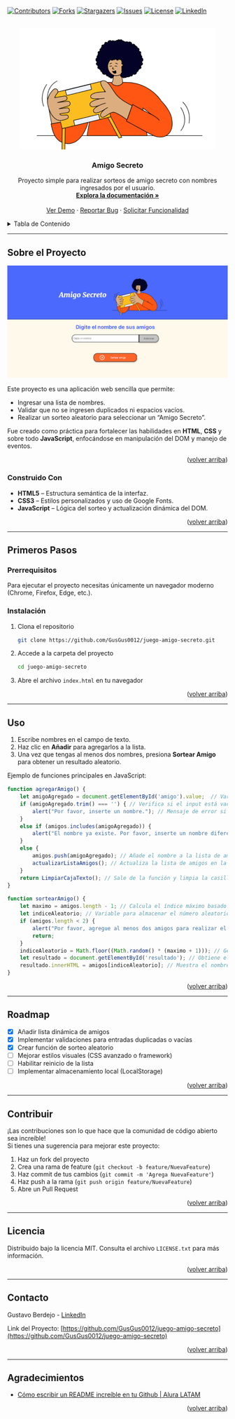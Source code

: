<a id="readme-top"></a>

<!-- PROJECT SHIELDS -->
[![Contributors][contributors-shield]][contributors-url]
[![Forks][forks-shield]][forks-url]
[![Stargazers][stars-shield]][stars-url]
[![Issues][issues-shield]][issues-url]
[![License][license-shield]][license-url]
[![LinkedIn][linkedin-shield]][linkedin-url]

<!-- PROJECT LOGO -->
<br />
<div align="center">
  <a href="https://github.com/GusGus0012/juego-amigo-secreto">
    <img src="assets/amigo-secreto.png" alt="Logo" width="450" height="277">
  </a>

  <h3 align="center">Amigo Secreto</h3>

  <p align="center">
    Proyecto simple para realizar sorteos de amigo secreto con nombres ingresados por el usuario.
    <br />
    <a href="https://github.com/GusGus0012/juego-amigo-secreto"><strong>Explora la documentación »</strong></a>
    <br />
    <br />
    <a href="https://github.com/GusGus0012/juego-amigo-secreto">Ver Demo</a>
    ·
    <a href="https://github.com/GusGus0012/juego-amigo-secreto/issues">Reportar Bug</a>
    ·
    <a href="https://github.com/GusGus0012/juego-amigo-secreto/issues">Solicitar Funcionalidad</a>
  </p>
</div>

<!-- TABLE OF CONTENTS -->
<details>
  <summary>Tabla de Contenido</summary>
  <ol>
    <li>
      <a href="#sobre-el-proyecto">Sobre el Proyecto</a>
      <ul>
        <li><a href="#construido-con">Construido Con</a></li>
      </ul>
    </li>
    <li>
      <a href="#primeros-pasos">Primeros Pasos</a>
      <ul>
        <li><a href="#prerrequisitos">Prerrequisitos</a></li>
        <li><a href="#instalacion">Instalación</a></li>
      </ul>
    </li>
    <li><a href="#uso">Uso</a></li>
    <li><a href="#roadmap">Roadmap</a></li>
    <li><a href="#contribuir">Contribuir</a></li>
    <li><a href="#licencia">Licencia</a></li>
    <li><a href="#contacto">Contacto</a></li>
    <li><a href="#agradecimientos">Agradecimientos</a></li>
  </ol>
</details>

---

## Sobre el Proyecto

[![Screenshot del Proyecto][product-screenshot]](https://gusgus0012.github.io/juego-amigo-secreto/)

Este proyecto es una aplicación web sencilla que permite:
- Ingresar una lista de nombres.
- Validar que no se ingresen duplicados ni espacios vacíos.
- Realizar un sorteo aleatorio para seleccionar un “Amigo Secreto”.

Fue creado como práctica para fortalecer las habilidades en **HTML**, **CSS** y sobre todo **JavaScript**, enfocándose en manipulación del DOM y manejo de eventos.

<p align="right">(<a href="#readme-top">volver arriba</a>)</p>

### Construido Con

* **HTML5** – Estructura semántica de la interfaz.
* **CSS3** – Estilos personalizados y uso de Google Fonts.
* **JavaScript** – Lógica del sorteo y actualización dinámica del DOM.

<p align="right">(<a href="#readme-top">volver arriba</a>)</p>

---

## Primeros Pasos

### Prerrequisitos

Para ejecutar el proyecto necesitas únicamente un navegador moderno (Chrome, Firefox, Edge, etc.).

### Instalación

1. Clona el repositorio
   ```sh
   git clone https://github.com/GusGus0012/juego-amigo-secreto.git
   ```
2. Accede a la carpeta del proyecto
   ```sh
   cd juego-amigo-secreto
   ```
3. Abre el archivo `index.html` en tu navegador

<p align="right">(<a href="#readme-top">volver arriba</a>)</p>

---

## Uso

1. Escribe nombres en el campo de texto.
2. Haz clic en **Añadir** para agregarlos a la lista.
3. Una vez que tengas al menos dos nombres, presiona **Sortear Amigo** para obtener un resultado aleatorio.

Ejemplo de funciones principales en JavaScript:

```javascript
function agregarAmigo() {
    let amigoAgregado = document.getElementById('amigo').value;  // Variable para almacenar el nombre del amigo agregado
    if (amigoAgregado.trim() === '') { // Verifica si el input está vacío o solo contiene espacios
        alert("Por favor, inserte un nombre."); // Mensaje de error si el nombre está vacío o solo contiene espacios
    }
    else if (amigos.includes(amigoAgregado)) {
        alert("El nombre ya existe. Por favor, inserte un nombre diferente."); // Mensaje de error si el nombre ya existe
    }
    else {
        amigos.push(amigoAgregado); // Añade el nombre a la lista de amigos
        actualizarListaAmigos(); // Actualiza la lista de amigos en la interfaz
    }
    return LimpiarCajaTexto(); // Sale de la función y limpia la casilla
}
```

```javascript
function sortearAmigo() {
    let maximo = amigos.length - 1; // Calcula el índice máximo basado en la cantidad de amigos
    let indiceAleatorio; // Variable para almacenar el número aleatorio generado que será el índice del amigo seleccionado
    if (amigos.length < 2) {
        alert("Por favor, agregue al menos dos amigos para realizar el sorteo."); // Mensaje de error si hay menos de dos amigos ya que no tendría sentido sortear
        return;
    }
    indiceAleatorio = Math.floor((Math.random() * (maximo + 1))); // Genera un número secreto aleatorio entre el mínimo = 0 (por eso ya no lo declaro como variable) y el máximo que sería la cantidad de amigos
    let resultado = document.getElementById('resultado'); // Obtiene el elemento donde se mostrará el resultado del sorteo
    resultado.innerHTML = amigos[indiceAleatorio]; // Muestra el nombre del amigo seleccionado aleatoriamente en el elemento resultado
}
```

<p align="right">(<a href="#readme-top">volver arriba</a>)</p>

---

## Roadmap

- [x] Añadir lista dinámica de amigos
- [x] Implementar validaciones para entradas duplicadas o vacías
- [x] Crear función de sorteo aleatorio
- [ ] Mejorar estilos visuales (CSS avanzado o framework)
- [ ] Habilitar reinicio de la lista
- [ ] Implementar almacenamiento local (LocalStorage)

<p align="right">(<a href="#readme-top">volver arriba</a>)</p>

---

## Contribuir

¡Las contribuciones son lo que hace que la comunidad de código abierto sea increíble!  
Si tienes una sugerencia para mejorar este proyecto:

1. Haz un fork del proyecto
2. Crea una rama de feature (`git checkout -b feature/NuevaFeature`)
3. Haz commit de tus cambios (`git commit -m 'Agrega NuevaFeature'`)
4. Haz push a la rama (`git push origin feature/NuevaFeature`)
5. Abre un Pull Request

<p align="right">(<a href="#readme-top">volver arriba</a>)</p>

---

## Licencia

Distribuido bajo la licencia MIT. Consulta el archivo `LICENSE.txt` para más información.

<p align="right">(<a href="#readme-top">volver arriba</a>)</p>

---

## Contacto

Gustavo Berdejo - [LinkedIn](https://www.linkedin.com/in/https://www.linkedin.com/in/gustavoberdejogaray/)

Link del Proyecto: [https://github.com/GusGus0012/juego-amigo-secreto](https://github.com/GusGus0012/juego-amigo-secreto)

<p align="right">(<a href="#readme-top">volver arriba</a>)</p>

---

## Agradecimientos

* [Cómo escribir un README increíble en tu Github | Alura LATAM](https://www.aluracursos.com/blog/como-escribir-un-readme-increible-en-tu-github)

<p align="right">(<a href="#readme-top">volver arriba</a>)</p>


<!-- MARKDOWN LINKS & IMAGES -->
[contributors-shield]: https://img.shields.io/github/contributors/GusGus0012/juego-amigo-secreto.svg?style=for-the-badge
[contributors-url]: https://github.com/GusGus0012/juego-amigo-secreto/graphs/contributors
[forks-shield]: https://img.shields.io/github/forks/GusGus0012/juego-amigo-secreto.svg?style=for-the-badge
[forks-url]: https://github.com/GusGus0012/juego-amigo-secreto/network/members
[stars-shield]: https://img.shields.io/github/stars/GusGus0012/juego-amigo-secreto.svg?style=for-the-badge
[stars-url]: https://github.com/GusGus0012/juego-amigo-secreto/stargazers
[issues-shield]: https://img.shields.io/github/issues/GusGus0012/juego-amigo-secreto.svg?style=for-the-badge
[issues-url]: https://github.com/GusGus0012/juego-amigo-secreto/issues
[license-shield]: https://img.shields.io/github/license/GusGus0012/juego-amigo-secreto.svg?style=for-the-badge
[license-url]: https://github.com/GusGus0012/juego-amigo-secreto/blob/master/LICENSE.txt
[linkedin-shield]: https://img.shields.io/badge/-LinkedIn-black.svg?style=for-the-badge&logo=linkedin&colorB=555
[linkedin-url]: https://linkedin.com/in/https://www.linkedin.com/in/gustavoberdejogaray/
[product-screenshot]: assets/screenshot.webp